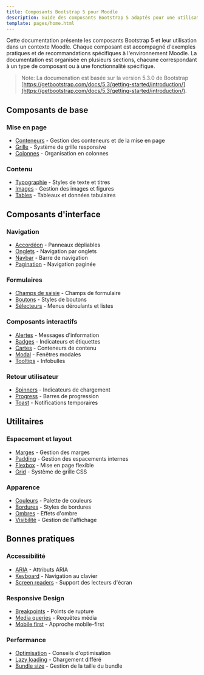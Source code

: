 ```yaml
---
title: Composants Bootstrap 5 pour Moodle
description: Guide des composants Bootstrap 5 adaptés pour une utilisation dans Moodle
template: pages/home.html
---
```


Cette documentation présente les composants Bootstrap 5 et leur utilisation dans un contexte Moodle. Chaque composant est accompagné d'exemples pratiques et de recommandations spécifiques à l'environnement Moodle.
La documentation est organisée en plusieurs sections, chacune correspondant à un type de composant ou à une fonctionnalité spécifique.

> Note: La documenation est basée sur la version 5.3.0 de Bootstrap [https://getbootstrap.com/docs/5.3/getting-started/introduction/](https://getbootstrap.com/docs/5.3/getting-started/introduction/).

## Composants de base

### Mise en page

- [Conteneurs](/composants/conteneurs) - Gestion des conteneurs et de la mise en page
- [Grille](/composants/grille) - Système de grille responsive
- [Colonnes](/composants/colonnes) - Organisation en colonnes

### Contenu

- [Typographie](/composants/typographie) - Styles de texte et titres
- [Images](/composants/images) - Gestion des images et figures
- [Tables](/composants/tables) - Tableaux et données tabulaires

## Composants d'interface

### Navigation

- [Accordéon](/composants/accordeon) - Panneaux dépliables
- [Onglets](/composants/onglets) - Navigation par onglets
- [Navbar](/composants/navbar) - Barre de navigation
- [Pagination](/composants/pagination) - Navigation paginée

### Formulaires

- [Champs de saisie](/composants/champs) - Champs de formulaire
- [Boutons](/composants/boutons) - Styles de boutons
- [Sélecteurs](/composants/selecteurs) - Menus déroulants et listes

### Composants interactifs

- [Alertes](/composants/alertes) - Messages d'information
- [Badges](/composants/badges) - Indicateurs et étiquettes
- [Cartes](/composants/cartes) - Conteneurs de contenu
- [Modal](/composants/modal) - Fenêtres modales
- [Tooltips](/composants/tooltips) - Infobulles

### Retour utilisateur

- [Spinners](/composants/spinners) - Indicateurs de chargement
- [Progress](/composants/progress) - Barres de progression
- [Toast](/composants/toast) - Notifications temporaires

## Utilitaires

### Espacement et layout

- [Marges](/composants/marges) - Gestion des marges
- [Padding](/composants/padding) - Gestion des espacements internes
- [Flexbox](/composants/flexbox) - Mise en page flexible
- [Grid](/composants/grid) - Système de grille CSS

### Apparence

- [Couleurs](/composants/couleurs) - Palette de couleurs
- [Bordures](/composants/bordures) - Styles de bordures
- [Ombres](/composants/ombres) - Effets d'ombre
- [Visibilité](/composants/visibilite) - Gestion de l'affichage

## Bonnes pratiques

### Accessibilité

- [ARIA](/composants/aria) - Attributs ARIA
- [Keyboard](/composants/keyboard) - Navigation au clavier
- [Screen readers](/composants/screen-readers) - Support des lecteurs d'écran

### Responsive Design

- [Breakpoints](/composants/breakpoints) - Points de rupture
- [Media queries](/composants/media-queries) - Requêtes média
- [Mobile first](/composants/mobile-first) - Approche mobile-first

### Performance

- [Optimisation](/composants/optimisation) - Conseils d'optimisation
- [Lazy loading](/composants/lazy-loading) - Chargement différé
- [Bundle size](/composants/bundle-size) - Gestion de la taille du bundle
